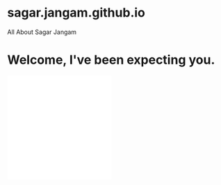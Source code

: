 # sagar.jangam.github.io
All About Sagar Jangam 
# Welcome, I've been expecting you.
![](./profile.svg)

